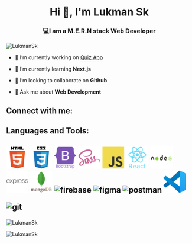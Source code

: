 <h1 align="center">Hi 👋, I'm Lukman Sk</h1>
<h3 align="center">💻I am a M.E.R.N stack Web  Developer</h3>

<p align="left"> <img src="https://komarev.com/ghpvc/?username=LukmanSk01&label=Profile%20views&color=0e75b6&style=flat" alt="LukmanSk" /> </p>


- 🔭 I’m currently working on <a href="https://youthful-banach-de04cb.netlify.app/" target="_blank">Quiz App</a>

- 🌱 I’m currently learning **Next.js**

- 👯 I’m looking to collaborate on **Github**

- 💬 Ask me about **Web Development**

## Connect with me:

<!-- [facebook]: https://fb.com/andunnoor.farukibiswas
[<img align="center" src="https://raw.githubusercontent.com/rahuldkjain/github-profile-readme-generator/master/src/images/icons/Social/facebook.svg" alt="andunnoor.farukibiswas" height="30" width="60" />][facebook]
<br /> -->

## Languages and Tools:

<h2>
<img src="https://raw.githubusercontent.com/devicons/devicon/master/icons/html5/html5-original-wordmark.svg" alt="html5" width="60" height="60"/>

<img src="https://raw.githubusercontent.com/devicons/devicon/master/icons/css3/css3-original-wordmark.svg" alt="css3" width="60" height="60"/>

 <img src="https://raw.githubusercontent.com/devicons/devicon/master/icons/bootstrap/bootstrap-plain-wordmark.svg" alt="bootstrap" width="60" height="60"/>

<img src="https://raw.githubusercontent.com/devicons/devicon/master/icons/sass/sass-original.svg" alt="sass" width="60" height="60"/>

<img src="https://raw.githubusercontent.com/devicons/devicon/master/icons/javascript/javascript-original.svg" alt="javascript" width="60" height="60"/>

<img src="https://raw.githubusercontent.com/devicons/devicon/master/icons/react/react-original-wordmark.svg" alt="react" width="60" height="60"/>

<img src="https://raw.githubusercontent.com/devicons/devicon/master/icons/nodejs/nodejs-original-wordmark.svg" alt="nodejs" width="60" height="60"/> 

<img src="https://raw.githubusercontent.com/devicons/devicon/master/icons/express/express-original-wordmark.svg" alt="express" width="60" height="60"/>

<img src="https://raw.githubusercontent.com/devicons/devicon/master/icons/mongodb/mongodb-original-wordmark.svg" alt="mongodb" width="60" height="60"/>

<img src="https://www.vectorlogo.zone/logos/firebase/firebase-icon.svg" alt="firebase" width="60" height="60"/>

<img src="https://www.vectorlogo.zone/logos/figma/figma-icon.svg" alt="figma" width="60" height="60"/>

<img src="https://www.vectorlogo.zone/logos/getpostman/getpostman-icon.svg" alt="postman" width="60" height="60"/> 
 
<img  alt="Visual Studio Code" width="60" height="60" src="https://raw.githubusercontent.com/github/explore/80688e429a7d4ef2fca1e82350fe8e3517d3494d/topics/visual-studio-code/visual-studio-code.png" />

<img src="https://www.vectorlogo.zone/logos/git-scm/git-scm-icon.svg" alt="git" width="60" height="60"/> </h2>

<p><img align="left" src="https://github-readme-stats.vercel.app/api/top-langs?username=LukmanSk&show_icons=true&locale=en&layout=compact" alt="LukmanSk" /></p>
<br />
<p><img align="left" src="https://github-readme-stats.vercel.app/api?username=LukmanSk&show_icons=true&locale=en" alt="LukmanSk" /></p>
